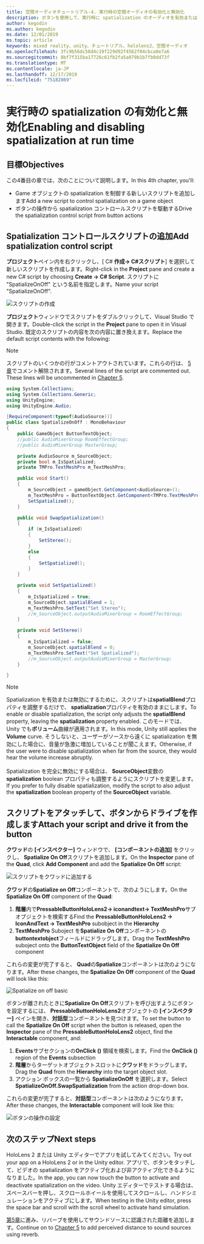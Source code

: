 ```yaml
---
title: 空間オーディオチュートリアル-4. 実行時の空間オーディオの有効化と無効化
description: ボタンを使用して、実行時に spatialization のオーディオを有効または無効にします。
author: kegodin
ms.author: kegodin
ms.date: 12/01/2019
ms.topic: article
keywords: mixed reality、unity、チュートリアル、hololens2、空間オーディオ
ms.openlocfilehash: 3fc9b56dc58d4c19f229d92f4562f04cbca0e7a6
ms.sourcegitcommit: 8bf7f315ba17726c61fb2fa5a079b1b7fb0dd73f
ms.translationtype: MT
ms.contentlocale: ja-JP
ms.lasthandoff: 12/17/2019
ms.locfileid: "75182869"
---
```

# <a name="enabling-and-disabling-spatialization-at-run-time"></a><span data-ttu-id="66bf5-105">実行時の spatialization の有効化と無効化</span><span class="sxs-lookup"><span data-stu-id="66bf5-105">Enabling and disabling spatialization at run time</span></span>

## <a name="objectives"></a><span data-ttu-id="66bf5-106">目標</span><span class="sxs-lookup"><span data-stu-id="66bf5-106">Objectives</span></span>
<span data-ttu-id="66bf5-107">この4番目の章では、次のことについて説明します。</span><span class="sxs-lookup"><span data-stu-id="66bf5-107">In this 4th chapter, you'll:</span></span>
* <span data-ttu-id="66bf5-108">Game オブジェクトの spatialization を制御する新しいスクリプトを追加します</span><span class="sxs-lookup"><span data-stu-id="66bf5-108">Add a new script to control spatialization on a game object</span></span>
* <span data-ttu-id="66bf5-109">ボタンの操作から spatialization コントロールスクリプトを駆動する</span><span class="sxs-lookup"><span data-stu-id="66bf5-109">Drive the spatialization control script from button actions</span></span>

## <a name="add-spatialization-control-script"></a><span data-ttu-id="66bf5-110">Spatialization コントロールスクリプトの追加</span><span class="sxs-lookup"><span data-stu-id="66bf5-110">Add spatialization control script</span></span>
<span data-ttu-id="66bf5-111">**プロジェクト**ペイン内を右クリックし、[ C# **作成-> C#スクリプト**] を選択して新しいスクリプトを作成します。</span><span class="sxs-lookup"><span data-stu-id="66bf5-111">Right-click in the **Project** pane and create a new C# script by choosing **Create -> C# Script**.</span></span> <span data-ttu-id="66bf5-112">スクリプトに "SpatializeOnOff" という名前を指定します。</span><span class="sxs-lookup"><span data-stu-id="66bf5-112">Name your script "SpatializeOnOff".</span></span>

![スクリプトの作成](images/spatial-audio/create-script.png)

<span data-ttu-id="66bf5-114">**プロジェクト**ウィンドウでスクリプトをダブルクリックして、Visual Studio で開きます。</span><span class="sxs-lookup"><span data-stu-id="66bf5-114">Double-click the script in the **Project** pane to open it in Visual Studio.</span></span> <span data-ttu-id="66bf5-115">既定のスクリプトの内容を次の内容に置き換えます。</span><span class="sxs-lookup"><span data-stu-id="66bf5-115">Replace the default script contents with the following:</span></span>

> [!NOTE]
> <span data-ttu-id="66bf5-116">スクリプトのいくつかの行がコメントアウトされています。これらの行は、 [5 章](unity-spatial-audio-ch5.md)でコメント解除されます。</span><span class="sxs-lookup"><span data-stu-id="66bf5-116">Several lines of the script are commented out. These lines will be uncommented in [Chapter 5](unity-spatial-audio-ch5.md).</span></span>

```c#
using System.Collections;
using System.Collections.Generic;
using UnityEngine;
using UnityEngine.Audio;

[RequireComponent(typeof(AudioSource))]
public class SpatializeOnOff : MonoBehaviour
{
    public GameObject ButtonTextObject;
    //public AudioMixerGroup RoomEffectGroup;
    //public AudioMixerGroup MasterGroup;

    private AudioSource m_SourceObject;
    private bool m_IsSpatialized;
    private TMPro.TextMeshPro m_TextMeshPro;

    public void Start()
    {
        m_SourceObject = gameObject.GetComponent<AudioSource>();
        m_TextMeshPro = ButtonTextObject.GetComponent<TMPro.TextMeshPro>();
        SetSpatialized();
    }

    public void SwapSpatialization()
    {
        if (m_IsSpatialized)
        {
            SetStereo();
        }
        else
        {
            SetSpatialized();
        }
    }

    private void SetSpatialized()
    {
        m_IsSpatialized = true;
        m_SourceObject.spatialBlend = 1;
        m_TextMeshPro.SetText("Set Stereo");
        //m_SourceObject.outputAudioMixerGroup = RoomEffectGroup;
    }

    private void SetStereo()
    {
        m_IsSpatialized = false;
        m_SourceObject.spatialBlend = 0;
        m_TextMeshPro.SetText("Set Spatialized");
        //m_SourceObject.outputAudioMixerGroup = MasterGroup;
    }

}
```

> [!NOTE]
> <span data-ttu-id="66bf5-117">Spatialization を有効または無効にするために、スクリプトは**spatialBlend**プロパティを調整するだけで、 **spatialization**プロパティを有効のままにします。</span><span class="sxs-lookup"><span data-stu-id="66bf5-117">To enable or disable spatialization, the script only adjusts the **spatialBlend** property, leaving the **spatialization** property enabled.</span></span> <span data-ttu-id="66bf5-118">このモードでは、Unity でも**ボリューム**曲線が適用されます。</span><span class="sxs-lookup"><span data-stu-id="66bf5-118">In this mode, Unity still applies the **Volume** curve.</span></span> <span data-ttu-id="66bf5-119">そうしないと、ユーザーがソースから遠くに spatialization を無効にした場合に、音量が急激に増加していることが聞こえます。</span><span class="sxs-lookup"><span data-stu-id="66bf5-119">Otherwise, if the user were to disable spatialization when far from the source, they would hear the volume increase abruptly.</span></span> <br> <br>
> <span data-ttu-id="66bf5-120">Spatialization を完全に無効にする場合は、 **SourceObject**変数の**spatialization** boolean プロパティも調整するようにスクリプトを変更します。</span><span class="sxs-lookup"><span data-stu-id="66bf5-120">If you prefer to fully disable spatialization, modify the script to also adjust the **spatialization** boolean property of the **SourceObject** variable.</span></span>

## <a name="attach-your-script-and-drive-it-from-the-button"></a><span data-ttu-id="66bf5-121">スクリプトをアタッチして、ボタンからドライブを作成します</span><span class="sxs-lookup"><span data-stu-id="66bf5-121">Attach your script and drive it from the button</span></span>
<span data-ttu-id="66bf5-122">**クワッド**の **[インスペクター]** ウィンドウで、 **[コンポーネントの追加]** をクリックし、 **Spatialize On Off**スクリプトを追加します。</span><span class="sxs-lookup"><span data-stu-id="66bf5-122">On the **Inspector** pane of the **Quad**, click **Add Component** and add the **Spatialize On Off** script:</span></span>

![スクリプトをクワッドに追加する](images/spatial-audio/add-script-to-quad.png)

<span data-ttu-id="66bf5-124">**クワッド**の**Spatialize on Off**コンポーネントで、次のようにします。</span><span class="sxs-lookup"><span data-stu-id="66bf5-124">On the **Spatialize On Off** component of the **Quad**:</span></span>
1. <span data-ttu-id="66bf5-125">**階層**内で**PressableButtonHoloLens2-> iconandtext-> TextMeshPro**サブオブジェクトを検索する</span><span class="sxs-lookup"><span data-stu-id="66bf5-125">Find the **PressableButtonHoloLens2 -> IconAndText -> TextMeshPro** subobject in the **Hierarchy**</span></span>
2. <span data-ttu-id="66bf5-126">**TextMeshPro** Suboject を**Spatialize On Off**コンポーネントの**buttontextobject**フィールドにドラッグします。</span><span class="sxs-lookup"><span data-stu-id="66bf5-126">Drag the **TextMeshPro** suboject onto the **ButtonTextObject** field of the **Spatialize On Off** component</span></span>

<span data-ttu-id="66bf5-127">これらの変更が完了すると、 **Quad**の**Spatialize**コンポーネントは次のようになります。</span><span class="sxs-lookup"><span data-stu-id="66bf5-127">After these changes, the **Spatialize On Off** component of the **Quad** will look like this:</span></span>

![Spatialize on off basic](images/spatial-audio/spatialize-on-off-basic.png)

<span data-ttu-id="66bf5-129">ボタンが離されたときに**Spatialize On Off**スクリプトを呼び出すようにボタンを設定するには、 **PressableButtonHoloLens2**オブジェクトの **[インスペクター]** ペインを開き、**対話型**コンポーネントを見つけます。</span><span class="sxs-lookup"><span data-stu-id="66bf5-129">To set the button to call the **Spatialize On Off** script when the button is released, open the **Inspector** pane of the **PressableButtonHoloLens2** object, find the **Interactable** component, and:</span></span>
1. <span data-ttu-id="66bf5-130">**Events**サブセクションの**OnClick ()** 領域を検索します。</span><span class="sxs-lookup"><span data-stu-id="66bf5-130">Find the **OnClick ()** region of the **Events** subsection</span></span>
2. <span data-ttu-id="66bf5-131">**階層**からターゲットオブジェクトスロットに**クワッド**をドラッグします。</span><span class="sxs-lookup"><span data-stu-id="66bf5-131">Drag the **Quad** from the **Hierarchy** into the target object slot.</span></span>
3. <span data-ttu-id="66bf5-132">アクション ボックスの一覧から  **SpatializeOnOff** を選択します。</span><span class="sxs-lookup"><span data-stu-id="66bf5-132">Select **SpatializeOnOff.SwapSpatialization** from the action drop-down box.</span></span>

<span data-ttu-id="66bf5-133">これらの変更が完了すると、**対話型**コンポーネントは次のようになります。</span><span class="sxs-lookup"><span data-stu-id="66bf5-133">After these changes, the **Interactable** component will look like this:</span></span>

![ボタンの操作の設定](images/spatial-audio/button-action-settings.png)

## <a name="next-steps"></a><span data-ttu-id="66bf5-135">次のステップ</span><span class="sxs-lookup"><span data-stu-id="66bf5-135">Next steps</span></span>
<span data-ttu-id="66bf5-136">HoloLens 2 または Unity エディターでアプリを試してみてください。</span><span class="sxs-lookup"><span data-stu-id="66bf5-136">Try out your app on a HoloLens 2 or in the Unity editor.</span></span> <span data-ttu-id="66bf5-137">アプリで、ボタンをタッチして、ビデオの spatialization をアクティブ化および非アクティブ化できるようになりました。</span><span class="sxs-lookup"><span data-stu-id="66bf5-137">In the app, you can now touch the button to activate and deactivate spatialization on the video.</span></span> <span data-ttu-id="66bf5-138">Unity エディターでテストする場合は、スペースバーを押し、スクロールホイールを使用してスクロールし、ハンドシミュレーションをアクティブにします。</span><span class="sxs-lookup"><span data-stu-id="66bf5-138">When testing in the Unity editor, press the space bar and scroll with the scroll wheel to activate hand simulation.</span></span> 

<span data-ttu-id="66bf5-139">[第5章](unity-spatial-audio-ch5.md)に進み、リバーブを使用してサウンドソースに認識された距離を追加します。</span><span class="sxs-lookup"><span data-stu-id="66bf5-139">Continue on to [Chapter 5](unity-spatial-audio-ch5.md) to add perceived distance to sound sources using reverb.</span></span>

